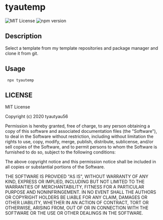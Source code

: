 # tyautemp
![MIT License](http://img.shields.io/badge/license-MIT-blue.svg?style=flat) ![npm version](http://img.shields.io/badge/npm-5.2+-brightgreen.svg?style=flat)
## Description
Select a template from my template repositories and package manager and clone it from git.

## Usage
` npx tyautemp`

## LICENSE
MIT License  

Copyright (c) 2020 tyautyau56  

Permission is hereby granted, free of charge, to any person obtaining a copy
of this software and associated documentation files (the "Software"), to deal
in the Software without restriction, including without limitation the rights
to use, copy, modify, merge, publish, distribute, sublicense, and/or sell
copies of the Software, and to permit persons to whom the Software is
furnished to do so, subject to the following conditions:

The above copyright notice and this permission notice shall be included in all
copies or substantial portions of the Software.

THE SOFTWARE IS PROVIDED "AS IS", WITHOUT WARRANTY OF ANY KIND, EXPRESS OR
IMPLIED, INCLUDING BUT NOT LIMITED TO THE WARRANTIES OF MERCHANTABILITY,
FITNESS FOR A PARTICULAR PURPOSE AND NONINFRINGEMENT. IN NO EVENT SHALL THE
AUTHORS OR COPYRIGHT HOLDERS BE LIABLE FOR ANY CLAIM, DAMAGES OR OTHER
LIABILITY, WHETHER IN AN ACTION OF CONTRACT, TORT OR OTHERWISE, ARISING FROM,
OUT OF OR IN CONNECTION WITH THE SOFTWARE OR THE USE OR OTHER DEALINGS IN THE
SOFTWARE.

